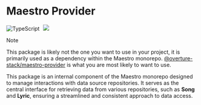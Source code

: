 # Maestro Provider

![TypeScript](https://img.shields.io/badge/TypeScript-007ACC?style=for-the-badge&logo=typescript&logoColor=white)
[<img hspace="5" src="https://img.shields.io/badge/License-AGPL--3.0-blue?style=for-the-badge">](https://github.com/overture-stack/lectern/blob/develop/LICENSE)

> [!NOTE]
> This package is likely not the one you want to use in your project, it is primarily used as a dependency within the Maestro monorepo. [@overture-stack/maestro-provider](https://www.npmjs.com/package/@overture-stack/maestro-provider) is what you are most likely to want to use.

This package is an internal component of the Maestro monorepo designed to manage interactions with data source repositories. It serves as the central interface for retrieving data from various repositories, such as **Song** and **Lyric**, ensuring a streamlined and consistent approach to data access.
